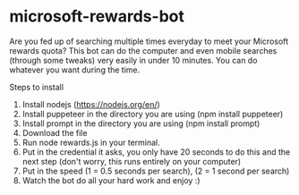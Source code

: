 # microsoft-rewards-bot
Are you fed up of searching multiple times everyday to meet your Microsoft rewards quota? This bot can do the computer and even mobile searches (through some tweaks) very easily in under 10 minutes. You can do whatever you want during the time.

Steps to install
1. Install nodejs (https://nodejs.org/en/)
2. Install puppeteer in the directory you are using (npm install puppeteer)
3. Install prompt in the directory you are using (npm install prompt)
4. Download the file
5. Run node rewards.js in your terminal.
6. Put in the credential it asks, you only have 20 seconds to do this and the next step (don't worry, this runs entirely on your computer)
7. Put in the speed (1 = 0.5 seconds per search), (2 = 1 second per search)
8. Watch the bot do all your hard work and enjoy :)
